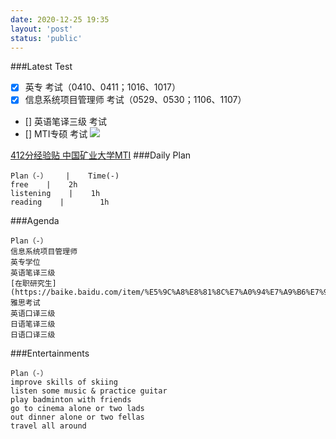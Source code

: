 ```yaml
---
date: 2020-12-25 19:35
layout: 'post'
status: 'public'
---
```

###Latest Test
- [x] 英专 考试（0410、0411；1016、1017）
- [x] 信息系统项目管理师 考试（0529、0530；1106、1107）
- [] 英语笔译三级 考试
- [] MTI专硕 考试
![](https://inz.oss-cn-beijing.aliyuncs.com/Images/Test/005101%20%E8%8B%B1%E8%AF%AD%E7%AC%94%E8%AF%91.png)

[412分经验贴 中国矿业大学MTI](https://zhuanlan.zhihu.com/p/355668868)
###Daily Plan
```table
Plan（-）    |    Time(-)
free    |    2h
listening    |    1h
reading    |    	1h
```

###Agenda
```table
Plan（-）
信息系统项目管理师
英专学位
英语笔译三级
[在职研究生](https://baike.baidu.com/item/%E5%9C%A8%E8%81%8C%E7%A0%94%E7%A9%B6%E7%94%9F%E8%AF%81%E4%B9%A6/6886580)
雅思考试
英语口译三级
日语笔译三级
日语口译三级
```

###Entertainments
```table
Plan（-）
improve skills of skiing
listen some music & practice guitar
play badminton with friends
go to cinema alone or two lads
out dinner alone or two fellas
travel all around
```

